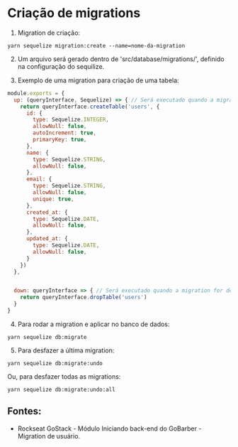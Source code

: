 # Criação de migrations

1. Migration de criação:
```
yarn sequelize migration:create --name=nome-da-migration
```

2. Um arquivo será gerado dentro de 'src/database/migrations/', definido na configuração do sequilize.

3. Exemplo de uma migration para criação de uma tabela:
```javascript
module.exports = {
  up: (queryInterface, Sequelize) => { // Será executado quando a migration for aplicada
    return queryInterface.createTable('users', {
      id: {
        type: Sequelize.INTEGER,
        allowNull: false,
        autoIncrement: true,
        primaryKey: true,
      },
      name: {
        type: Sequelize.STRING,
        allowNull: false,
      },
      email: {
        type: Sequelize.STRING,
        allowNull: false,
        unique: true,
      },
      created_at: {
        type: Sequelize.DATE,
        allowNull: false,
      },
      updated_at: {
        type: Sequelize.DATE,
        allowNull: false,
      }
    })
  },


  down: queryInterface => { // Será executado quando a migration for desfeita.
    return queryInterface.dropTable('users')
  }
}
```

4. Para rodar a migration e aplicar no banco de dados:
```
yarn sequelize db:migrate
```

5. Para desfazer a última migration:
```
yarn sequelize db:migrate:undo
```
Ou, para desfazer todas as migrations:

```
yarn sequelize db:migrate:undo:all
```

## Fontes: 
- Rockseat GoStack - Módulo Iniciando back-end do GoBarber - Migration de usuário. 